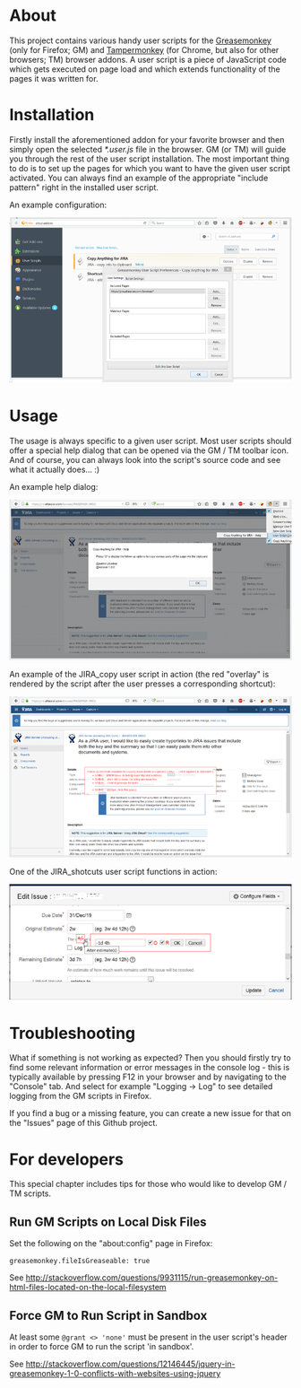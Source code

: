 # About

This project contains various handy user scripts for the [Greasemonkey](https://addons.mozilla.org/en-US/firefox/addon/greasemonkey/) (only for Firefox; GM) and [Tampermonkey](https://www.tampermonkey.net/) (for Chrome, but also for other browsers; TM) browser addons. A user script is a piece of JavaScript code which gets executed on page load and which extends functionality of the pages it was written for.

# Installation

Firstly install the aforementioned addon for your favorite browser and then simply open the selected *\*.user.js* file in the browser. GM (or TM) will guide you through the rest of the user script installation. The most important thing to do is to set up the pages for which you want to have the given user script activated. You can always find an example of the appropriate "include pattern" right in the installed user script.

An example configuration:

![screenshot](screenshots/JIRA_copy_GM-options.png)

# Usage

The usage is always specific to a given user script. Most user scripts should offer a special help dialog that can be opened via the GM / TM toolbar icon. And of course, you can always look into the script's source code and see what it actually does... :)

An example help dialog:

![screenshot](screenshots/JIRA_copy_help.png)

An example of the JIRA_copy user script in action (the red "overlay" is rendered by the script after the user presses a corresponding shortcut):

![screenshot](screenshots/JIRA_copy_usage.png)

One of the JIRA_shotcuts user script functions in action:

![screenshot](screenshots/JIRA_shortcuts_fn-alter-estim.png)

# Troubleshooting

What if something is not working as expected? Then you should firstly try to find some relevant information or error messages in the console log - this is typically available by pressing F12 in your browser and by navigating to the "Console" tab. And select for example "Logging -> Log" to see detailed logging from the GM scripts in Firefox.

If you find a bug or a missing feature, you can create a new issue for that on the "Issues" page of this Github project.

# For developers

This special chapter includes tips for those who would like to develop GM / TM scripts. 

## Run GM Scripts on Local Disk Files

Set the following on the "about:config" page in Firefox:

    greasemonkey.fileIsGreaseable: true

See http://stackoverflow.com/questions/9931115/run-greasemonkey-on-html-files-located-on-the-local-filesystem

## Force GM to Run Script in Sandbox

At least some `@grant <> 'none'` must be present in the user script's header in order to force GM to run the script 'in sandbox'.

See http://stackoverflow.com/questions/12146445/jquery-in-greasemonkey-1-0-conflicts-with-websites-using-jquery
